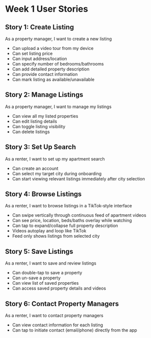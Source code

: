 # Week 1 User Stories

## Story 1: Create Listing
As a property manager, I want to create a new listing
* Can upload a video tour from my device
* Can set listing price
* Can input address/location
* Can specify number of bedrooms/bathrooms
* Can add detailed property description
* Can provide contact information
* Can mark listing as available/unavailable

## Story 2: Manage Listings
As a property manager, I want to manage my listings
* Can view all my listed properties
* Can edit listing details
* Can toggle listing visibility
* Can delete listings

## Story 3: Set Up Search
As a renter, I want to set up my apartment search
* Can create an account
* Can select my target city during onboarding
* Can start viewing relevant listings immediately after city selection

## Story 4: Browse Listings
As a renter, I want to browse listings in a TikTok-style interface
* Can swipe vertically through continuous feed of apartment videos
* Can see price, location, beds/baths overlay while watching
* Can tap to expand/collapse full property description
* Videos autoplay and loop like TikTok
* Feed only shows listings from selected city

## Story 5: Save Listings
As a renter, I want to save and review listings
* Can double-tap to save a property
* Can un-save a property
* Can view list of saved properties
* Can access saved property details and videos

## Story 6: Contact Property Managers
As a renter, I want to contact property managers
* Can view contact information for each listing
* Can tap to initiate contact (email/phone) directly from the app